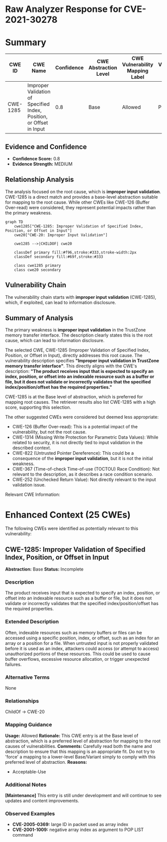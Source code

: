 # Raw Analyzer Response for CVE-2021-30278

# Summary
| CWE ID | CWE Name | Confidence | CWE Abstraction Level | CWE Vulnerability Mapping Label | CWE-Vulnerability Mapping Notes |
|---|---|---|---|---|---|
| CWE-1285 | Improper Validation of Specified Index, Position, or Offset in Input | 0.8 | Base | Allowed | Primary CWE |

## Evidence and Confidence

*   **Confidence Score:** 0.8
*   **Evidence Strength:** MEDIUM

## Relationship Analysis
The analysis focused on the root cause, which is **improper input validation**. CWE-1285 is a direct match and provides a base-level abstraction suitable for mapping to the root cause. While other CWEs like CWE-126 (Buffer Over-read) were considered, they represent potential impacts rather than the primary weakness.

```mermaid
graph TD
    cwe1285["CWE-1285: Improper Validation of Specified Index, Position, or Offset in Input"]
    cwe20["CWE-20: Improper Input Validation"]
    
    cwe1285 -->|CHILDOF| cwe20
    
    classDef primary fill:#f96,stroke:#333,stroke-width:2px
    classDef secondary fill:#69f,stroke:#333
    
    class cwe1285 primary
    class cwe20 secondary
```

## Vulnerability Chain
The vulnerability chain starts with **improper input validation** (CWE-1285), which, if exploited, can lead to information disclosure.

## Summary of Analysis
The primary weakness is **improper input validation** in the TrustZone memory transfer interface. The description clearly states this is the root cause, which can lead to information disclosure.

The selected CWE, CWE-1285 (Improper Validation of Specified Index, Position, or Offset in Input), directly addresses this root cause. The vulnerability description specifies **"Improper input validation in TrustZone memory transfer interface"**. This directly aligns with the CWE's description: **"The product receives input that is expected to specify an index, position, or offset into an indexable resource such as a buffer or file, but it does not validate or incorrectly validates that the specified index/position/offset has the required properties."**

CWE-1285 is at the Base level of abstraction, which is preferred for mapping root causes. The retriever results also list CWE-1285 with a high score, supporting this selection.

The other suggested CWEs were considered but deemed less appropriate:

*   CWE-126 (Buffer Over-read): This is a potential impact of the vulnerability, but not the root cause.
*   CWE-1314 (Missing Write Protection for Parametric Data Values): While related to security, it is not directly tied to input validation in the described context.
*   CWE-822 (Untrusted Pointer Dereference): This could be a consequence of the **improper input validation**, but it is not the initial weakness.
*   CWE-367 (Time-of-check Time-of-use (TOCTOU) Race Condition): Not relevant to the description, as it describes a race condition scenario.
*   CWE-252 (Unchecked Return Value): Not directly relevant to the input validation issue.

Relevant CWE Information:

# Enhanced Context (25 CWEs)
The following CWEs were identified as potentially relevant to this vulnerability:

## CWE-1285: Improper Validation of Specified Index, Position, or Offset in Input
**Abstraction:** Base
**Status:** Incomplete

### Description
The product receives input that is expected to specify an index, position, or offset into an indexable resource such as a buffer or file, but it does not validate or incorrectly validates that the specified index/position/offset has the required properties.

### Extended Description


Often, indexable resources such as memory buffers or files can be accessed using a specific position, index, or offset, such as an index for an array or a position for a file. When untrusted input is not properly validated before it is used as an index, attackers could access (or attempt to access) unauthorized portions of these resources. This could be used to cause buffer overflows, excessive resource allocation, or trigger unexpected failures. 


### Alternative Terms
None

### Relationships
ChildOf -> CWE-20

### Mapping Guidance
**Usage:** Allowed
**Rationale:** This CWE entry is at the Base level of abstraction, which is a preferred level of abstraction for mapping to the root causes of vulnerabilities.
**Comments:** Carefully read both the name and description to ensure that this mapping is an appropriate fit. Do not try to 'force' a mapping to a lower-level Base/Variant simply to comply with this preferred level of abstraction.
**Reasons:**
- Acceptable-Use


### Additional Notes
**[Maintenance]** This entry is still under development and will continue to see updates and content improvements.



### Observed Examples
- **CVE-2005-0369:** large ID in packet used as array index
- **CVE-2001-1009:** negative array index as argument to POP LIST command